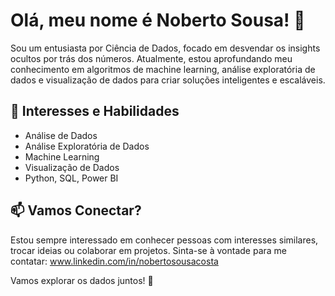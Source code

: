 # Olá, meu nome é Noberto Sousa! 👋

Sou um entusiasta por Ciência de Dados, focado em desvendar os insights ocultos por trás dos números. Atualmente, estou aprofundando meu conhecimento em algoritmos de machine learning, análise exploratória de dados e visualização de dados para criar soluções inteligentes e escaláveis.

## 🌱 Interesses e Habilidades

- Análise de Dados
- Análise Exploratória de Dados
- Machine Learning
- Visualização de Dados
- Python, SQL, Power BI

## 📫 Vamos Conectar?

Estou sempre interessado em conhecer pessoas com interesses similares, trocar ideias ou colaborar em projetos. Sinta-se à vontade para me contatar: www.linkedin.com/in/nobertosousacosta

Vamos explorar os dados juntos! 🚀
